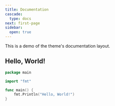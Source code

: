 ```yaml
---
title: Documentation
cascade:
  type: docs
next: first-page
sidebar:
  open: true
---
```


This is a demo of the theme's documentation layout.

## Hello, World!

```go {filename="main.go"}
package main

import "fmt"

func main() {
    fmt.Println("Hello, World!")
}
```
